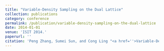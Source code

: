 ```yaml
---
title: "Variable-Density Sampling on the Dual Lattice"
collection: publications
category: conference
permalink: /publication/variable-density-sampling-on-the-dual-lattice
date: 2014-01-01
venue: 'ISIT 2014.'
paperurl: ''
citation: 'Peng Zhang, Sumei Sun, and Cong Ling "<a href=''>Variable-Density Sampling on the Dual Lattice</a>", ISIT 2014.'
---
```

